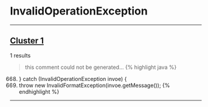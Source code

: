 # InvalidOperationException

***

## [Cluster 1](./1)
1 results
> this comment could not be generated...
{% highlight java %}
668. } catch (InvalidOperationException invoe) {
669.   throw new InvalidFormatException(invoe.getMessage());
{% endhighlight %}

***

